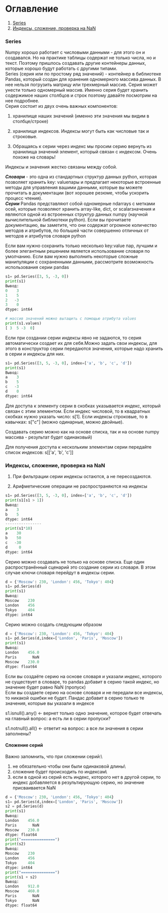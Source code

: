 # Оглавление

1. [Series](#series)
2. [Индексы, сложение, проверка на NaN](#индексы-сложение-проверка-на-nan)

### Series
Numpy хорошо работает с числовыми данными - для этого он и создавался. Но на практике таблицы содержат не только числа, но и текст. 
Поэтому пришлось создавать другие контейнеры данных, которые хорошо будут работать с другими типами.\
Series (серия или по простому ряд значений) - контейнер в библиотеке Pandas, который создан для хранения одномерного массива данных. В нее нельзя погрузить матрицу или трехмерный массив. 
Серия может унести только одномерный массив. Именно серия будет хранить содержимое наших столбцов и строк поэтому давайте посмотрим на нее подробнее.\
Серия состоит из двух очень важных компонентов:

1) хранилище наших значений (именно эти значения мы видим в столбце/строке)

2) хранилище индексов. Индексы могут быть как числовые так и строковые.
3) Обращаясь к серии через индекс мы просим серию вернуть из хранилища значений элемент, который связан с индексом. Очень похоже на словарь!

Индексы и значения жестко связаны между собой.

***Словари*** - это одна из стандартных структур данных python, которая позволяет хранить key: valueпары и предлагает некоторые встроенные методы для управления вашими данными, которые вы можете прочитать в документации (вот хорошее резюме, чтобы ускорить процесс чтения).\
***Серии*** Pandas представляют собой одномерные ndarrays с метками осей, которые позволяют хранить array-like, dict, or scalarзначения и являются одной из встроенных структур данных numpy (научной вычислительной библиотеки python).
Если вы прочитаете документацию, вы заметите, что они содержат огромное количество методов и атрибутов, по большей части совершенно отличных от методов и атрибутов словаря python

Если вам нужно сохранить только несколько key:value пар, лучшим и более элегантным решением является использование словаря по умолчанию. Если вам нужно выполнить некоторые сложные манипуляции с сохраненными данными, рассмотрите возможность использования серии pandas
```python
s1= pd.Series([3, 5, -3, 0])
print(s1)
Вывод:
0    3
1    5
2   -3
3    0
dtype: int64

# массив значений можно вытащить с помощью атрибута values
print(s1.values)
[ 3  5 -3  0]
```

Если при создании серии индексы явно не задаются, то серия автоматически создает их для себя.Можно задать свои индексы, для этого в конструктор серии передаются значения, которые надо хранить в серии и индексы для них.
```python
s1= pd.Series([3, 5, -3, 0], index=['a', 'b', 'c', 'd'])
print(s1)
Вывод:
a    3
b    5
c   -3
d    0
dtype: int64
```
Для доступа к элементу серии в скобках указывается индекс, который связан с этим элементом. Если индекс числовой, то в квадратных скобках нужно указать число: s[1]. Если индексы строковые, то в кавычках: s["c"] (можно одинарные, можно двойные).

Создавать серию можно как на основе списка, так и на основе numpy массива - результат будет одинаковый)

Для получения доступа к нескольким элементам серии передайте список индексов: s[['a', 'b', 'c']]

### Индексы, сложение, проверка на NaN

1) При фильтрации серии индексы остаются, а не пересоздаются.

2) Арифметические операции не распространяются на индексы

```python
s1= pd.Series([3, 5, -3, 0], index=['a', 'b', 'c', 'd'])
print(s1[s1 > 1])
Вывод:
a    3
b    5
dtype: int64
----------------
print(s1*10)
a    30
b    50
c   -30
d     0
dtype: int64
```
Серию можно создавать не только на основе списка. Еще один распространённый сценарий это создание серии из словаря. В этом случае ключи словаря перейдут в индексы серии.
```python
d = {'Moscow': 230, 'London': 456, 'Tokyo': 404}
s1= pd.Series(d)
print(s1)
Вывод:
Moscow    230
London    456
Tokyo     404
dtype: int64
```
Серию можно создать следующим образом
```python
d = {'Moscow': 230, 'London': 456, 'Tokyo': 404}
s1= pd.Series(d,index=['London', 'Paris', 'Moscow'])
print(s1)
Вывод:
London    456.0
Paris       NaN
Moscow    230.0
dtype: float64
```

Если вы создаёте серию на основе словаря и указали индекс, которого не существует в словаре, то pandas добавит в серию такой индекс, но значение будет равно NaN (пропуск)\
Если вы создаете серию на основе словаря и не передали все индексы, то никакой ошибки не будет. Пандас добавит в серию только те значения, которые вы указали в индексе

s1.isnull().any()   <- вернет только одно значение, которое будет отвечать на главный вопрос: а есть ли в серии пропуски? 

s1.notnull().all() <- ответит на вопрос: а все ли значения в серии заполнены?

#### Сложение серий
Важно запомнить, что при сложении серий:\
1) не обязательно чтобы они были одинаковой длины\
2) сложение будет происходить по индексам\
3) если в одной из серий есть индекс, которого нет в другой серии, то индекс добавляется в результирующую серию, но значение присваивается NaN

```python
d = {'Moscow': 230, 'London': 456, 'Tokyo': 404}
s1= pd.Series(d,index=['London', 'Paris', 'Moscow'])
s2 = pd.Series(d)
print(s1)
Вывод:
London    456.0
Paris       NaN
Moscow    230.0
dtype: float64
print("===============")
print(s2)
Вывод:
Moscow    230
London    456
Tokyo     404
dtype: int64
print("===============")
print(s1 + s2)
Вывод:
London    912.0
Moscow    460.0
Paris       NaN
Tokyo       NaN
dtype: float64
```
